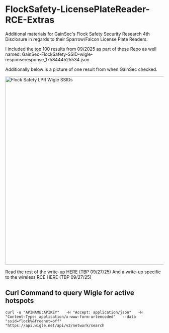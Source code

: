 # FlockSafety-LicensePlateReader-RCE-Extras
Additional materials for GainSec's Flock Safety Security Research 4th Disclosure in regards to their Sparrow/Falcon License Plate Readers. 

I included the top 100 results from 09/2025 as part of these Repo as well named: GainSec-FlockSafety-SSID-wigle-responseresponse_1758444525534.json

Additionally below is a picture of one result from when GainSec checked.

<img src="https://gainsec.com/wp-content/uploads/2025/09/Wigle-showing-SSIDs.png" alt="Flock Safety LPR Wigle SSIDs" width="600"/>

Read the rest of the write-up HERE (TBP 09/27/25)
And a write-up specific to the wireless RCE HERE (TBP 09/27/25)


## Curl Command to query Wigle for active hotspots

`curl -u "APINAME:APIKEY"   -H "Accept: application/json"   -H "Content-Type: application/x-www-form-urlencoded"   --data "ssid=flock%&freenet=off"   "https://api.wigle.net/api/v2/network/search`